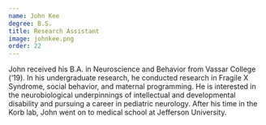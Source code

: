 ```yaml
---
name: John Kee
degree: B.S.
title: Research Assistant
image: johnkee.png
order: 22
---
```

John received his B.A. in Neuroscience and Behavior from Vassar College (‘19). In his undergraduate research, he conducted research in Fragile X Syndrome, social behavior, and maternal programming. He is interested in the neurobiological underpinnings of intellectual and developmental disability and pursuing a career in pediatric neurology. After his time in the Korb lab, John went on to medical school at Jefferson University.